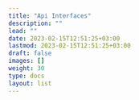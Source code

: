 ```yaml
---
title: "Api Interfaces"
description: ""
lead: ""
date: 2023-02-15T12:51:25+03:00
lastmod: 2023-02-15T12:51:25+03:00
draft: false
images: []
weight: 30
type: docs
layout: list
---
```


